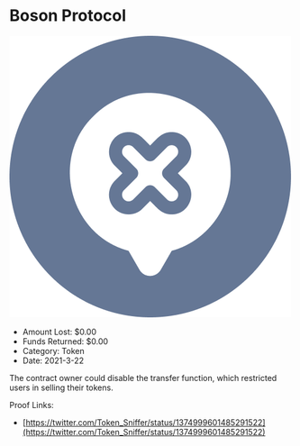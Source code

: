 # Boson Protocol
![Boson Protocol](/rektimages/Boson-Protocol.png)
- Amount Lost: $0.00
- Funds Returned: $0.00
- Category: Token
- Date: 2021-3-22

The contract owner could disable the transfer function, which restricted users in selling their tokens.


Proof Links:
- [https://twitter.com/Token_Sniffer/status/1374999601485291522](https://twitter.com/Token_Sniffer/status/1374999601485291522)



